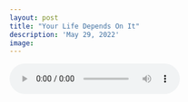 ```yaml
---
layout: post
title: "Your Life Depends On It"
description: 'May 29, 2022'
image:
---
```


<audio controls preload="metadata">
  <source src="https://docs.google.com/uc?export=open&id=1eIFtMfb5ZrHKFSO37utAk49SStVrJkpo" type="audio/mp3">
Your browser does not support the audio element.
</audio>
